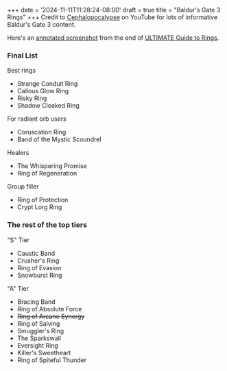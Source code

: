 +++
date = '2024-11-11T11:28:24-08:00'
draft = true
title = "Baldur's Gate 3 Rings"
+++
Credit to [Cephalopocalypse](https://www.youtube.com/@Cephalopocalypse) on YouTube for lots of informative Baldur's Gate 3 content.

Here's an [annotated screenshot](Cephalopocalypse%20final%20rings%20annotated.png) from the end of [ULTIMATE Guide to Rings](https://youtu.be/FqDSlLv9HkQ?si=N12VfXCtWn_75K4y).

### Final List

Best rings

* Strange Conduit Ring
* Callous Glow Ring
* Risky Ring
* Shadow Cloaked Ring

For radiant orb users

* Coruscation Ring
* Band of the Mystic Scoundrel

Healers

* The Whispering Promise
* Ring of Regeneration

Group filler

* Ring of Protection
* Crypt Lorg Ring

### The rest of the top tiers

"S" Tier

* Caustic Band
* Crusher's Ring
* Ring of Evasion
* Snowburst Ring

"A" Tier

* Bracing Band
* Ring of Absolute Force
* ~~Ring of Arcane Synergy~~
* Ring of Salving
* Smuggler's Ring
* The Sparkswall
* Eversight Ring
* Killer's Sweetheart
* Ring of Spiteful Thunder

